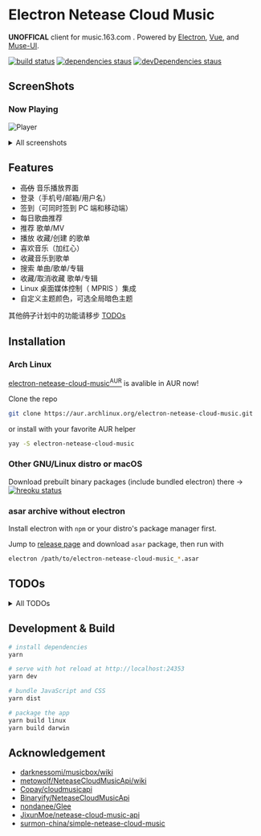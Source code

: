 # Electron Netease Cloud Music

**UNOFFICAL** client for music.163.com . Powered by [Electron](https://electronjs.org), [Vue](https://vuejs.org), and [Muse-UI](https://muse-ui.org).

[![build status](https://api.travis-ci.org/Rocket1184/electron-netease-cloud-music.svg?branch=master)](https://travis-ci.org/Rocket1184/electron-netease-cloud-music/builds)
[![dependencies staus](https://david-dm.org/rocket1184/electron-netease-cloud-music/status.svg)](https://david-dm.org/rocket1184/electron-netease-cloud-music)
[![devDependencies staus](https://david-dm.org/rocket1184/electron-netease-cloud-music/dev-status.svg)](https://david-dm.org/rocket1184/electron-netease-cloud-music?type=dev)

## ScreenShots

### Now Playing

![Player](https://user-images.githubusercontent.com/13914967/43312528-32f7d44c-91c0-11e8-8098-124b86d2d260.png)

<details>

<summary>All screenshots</summary>

### 收藏歌曲到歌单

![Add to Playlist](https://user-images.githubusercontent.com/13914967/43312533-34e6c5e2-91c0-11e8-8d7d-1dac526bdb63.png)

### 我的歌单

![Playlists](https://user-images.githubusercontent.com/13914967/43312550-3d2664e2-91c0-11e8-81db-dc709f7c89f4.png)

### 侧栏

![Sidebar](https://user-images.githubusercontent.com/13914967/43451815-66b99c9a-94e8-11e8-9b9e-1054c7cee893.png)

### 首页（目前仅有每日歌曲推荐）

![Index](https://user-images.githubusercontent.com/13914967/43312538-37863dbe-91c0-11e8-98a5-ad1ffbb82a62.png)

### 搜索

![Search Music](https://user-images.githubusercontent.com/13914967/43312543-3893de3c-91c0-11e8-9eaf-99c7f55d2c48.png)

### 应用设置

![Settings](https://user-images.githubusercontent.com/13914967/43312886-2b208cae-91c1-11e8-8645-f9eee37bb4e1.png)

### 自定义色调

![Color Picker](https://user-images.githubusercontent.com/13914967/43312879-250465c0-91c1-11e8-91af-3e7a601381c4.png)

### 暗色主题

![Player_Dark](https://user-images.githubusercontent.com/13914967/43312592-5ea44ec2-91c0-11e8-83bd-0d1c55fee9e3.png)

![Collect_Dark](https://user-images.githubusercontent.com/13914967/43312598-62f658ee-91c0-11e8-89c1-c863a39d6e84.png)

![Playerlists_Dark](https://user-images.githubusercontent.com/13914967/43312602-64305a48-91c0-11e8-8f88-1e12a367d191.png)

</details>

## Features

- ~~高仿~~ 音乐播放界面
- 登录（手机号/邮箱/用户名）
- 签到（可同时签到 PC 端和移动端）
- 每日歌曲推荐
- 推荐 歌单/MV
- 播放 收藏/创建 的歌单
- 喜欢音乐（加红心）
- 收藏音乐到歌单
- 搜索 单曲/歌单/专辑
- 收藏/取消收藏 歌单/专辑
- Linux 桌面媒体控制（ MPRIS ）集成
- 自定义主题颜色，可选全局暗色主题

其他~~鸽了~~计划中的功能请移步 [TODOs](#todos)

## Installation

### Arch Linux

[electron-netease-cloud-music<sup>AUR</sup>](https://aur.archlinux.org/packages/electron-netease-cloud-music/) is avalible in AUR now!

Clone the repo

```sh
git clone https://aur.archlinux.org/electron-netease-cloud-music.git
```

or install with your favorite AUR helper

```sh
yay -S electron-netease-cloud-music
```

### Other GNU/Linux distro or macOS

Download prebuilt binary packages (include bundled electron) there -> [![hreoku status](https://heroku-badge.herokuapp.com/?app=ncm-releases&style=flat&svg=1)](https://ncm-releases.herokuapp.com/)

### asar archive without electron

Install electron with `npm` or your distro's package manager first.

Jump to [release page](https://ncm-releases.herokuapp.com/) and download `asar` package, then run with

```sh
electron /path/to/electron-netease-cloud-music_*.asar
```

## TODOs

<details>
<summary>All TODOs</summary>

- [ ] 各种搜索
  - [ ] 单曲
    - [x] 显示结果
    - [x] 将搜索到的歌曲加入下一首播放
    - [ ] 双击歌曲插入播放列表并播放
  - [ ] 歌手
    - [x] 显示结果
    - [ ] 歌手页面
  - [x] 专辑
    - [x] 显示结果
    - [x] 专辑详情页面
    - [x] 播放专辑
    - [x] 收藏专辑
  - [x] 歌单
    - [x] 显示结果
    - [x] 歌单内容页面
  - [ ] MV
    - [ ] 显示结果
    - [ ] MV 页面
    - [ ] 播放
    - [ ] 下载（真的有人会下载网易云的带水印 MV 吗）
  - [ ] 用户
    - [ ] 显示结果
    - [ ] 用户信息页面
- [ ] 每日歌曲推荐
  - [x] 播放
  - [ ] 不感兴趣
- [ ] 歌单编辑
  - [ ] 修改简介
  - [ ] 删除歌曲
  - [ ] 歌曲排序 （这个网页端似乎做不到）
- [ ] 各种评论的读写
  - [ ] 单曲
  - [ ] 歌单
  - [ ] 专辑
  - [ ] MV
- [ ] 各种已收藏的资源的读写
  - [x] 歌单
  - [ ] 歌手
  - [x] 专辑
  - [ ] MV
- [ ] 各种评论
- [ ] 私人 FM （这个功能我几乎不用，就先鸽着吧）
- [x] 推荐歌单 （好像有点用处，但似乎也没怎么用过）
- [ ] 各种榜单 （反正我不用，鸽了鸽了）
- [x] 推荐 MV （真的有人用一个音乐 App 来看 MV 吗）
- [ ] 首页 Banner （哈？这是广告吧）
- [ ] 朋友动态 （嗯 ... 我觉得不太行）

</details>

## Development & Build

``` bash
# install dependencies
yarn

# serve with hot reload at http://localhost:24353
yarn dev

# bundle JavaScript and CSS
yarn dist

# package the app
yarn build linux
yarn build darwin
```

## Acknowledgement

- [darknessomi/musicbox/wiki](https://github.com/darknessomi/musicbox/wiki)
- [metowolf/NeteaseCloudMusicApi/wiki](https://github.com/metowolf/NeteaseCloudMusicApi/wiki)
- [Copay/cloudmusicapi](https://github.com/Copay/cloudmusicapi)
- [Binaryify/NeteaseCloudMusicApi](https://github.com/Binaryify/NeteaseCloudMusicApi)
- [nondanee/Glee](https://github.com/nondanee/Glee)
- [JixunMoe/netease-cloud-music-api](https://github.com/JixunMoe/netease-cloud-music-api)
- [surmon-china/simple-netease-cloud-music](https://github.com/surmon-china/simple-netease-cloud-music)
